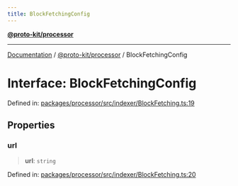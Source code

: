 ```yaml
---
title: BlockFetchingConfig
---
```


[**@proto-kit/processor**](../README.md)

***

[Documentation](../../../README.md) / [@proto-kit/processor](../README.md) / BlockFetchingConfig

# Interface: BlockFetchingConfig

Defined in: [packages/processor/src/indexer/BlockFetching.ts:19](https://github.com/proto-kit/framework/blob/b953c754e500c62f01fbbd6d09adfb2f5577269d/packages/processor/src/indexer/BlockFetching.ts#L19)

## Properties

### url

> **url**: `string`

Defined in: [packages/processor/src/indexer/BlockFetching.ts:20](https://github.com/proto-kit/framework/blob/b953c754e500c62f01fbbd6d09adfb2f5577269d/packages/processor/src/indexer/BlockFetching.ts#L20)
